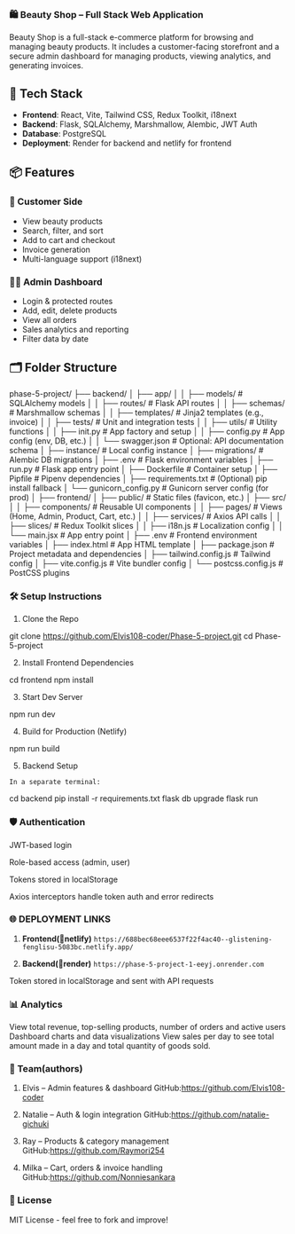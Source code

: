 ### 🛍️ Beauty Shop – Full Stack Web Application

Beauty Shop is a full-stack e-commerce platform for browsing and managing beauty products. It includes a customer-facing storefront and a secure admin dashboard for managing products, viewing analytics, and generating invoices.

## 🚀 Tech Stack

- **Frontend**: React, Vite, Tailwind CSS, Redux Toolkit, i18next
- **Backend**: Flask, SQLAlchemy, Marshmallow, Alembic, JWT Auth
- **Database**: PostgreSQL
- **Deployment**: Render for backend and netlify for frontend

## 📦 Features

### 🧑 Customer Side
- View beauty products
- Search, filter, and sort
- Add to cart and checkout
- Invoice generation
- Multi-language support (i18next)

### 👩‍💼 Admin Dashboard
- Login & protected routes
- Add, edit, delete products
- View all orders
- Sales analytics and reporting
- Filter data by date


## 🗂️ Folder Structure

phase-5-project/
├── backend/
│ ├── app/
│ │ ├── models/ # SQLAlchemy models
│ │ ├── routes/ # Flask API routes
│ │ ├── schemas/ # Marshmallow schemas
│ │ ├── templates/ # Jinja2 templates (e.g., invoice)
│ │ ├── tests/ # Unit and integration tests
│ │ ├── utils/ # Utility functions
│ │ ├── init.py # App factory and setup
│ │ ├── config.py # App config (env, DB, etc.)
│ │ └── swagger.json # Optional: API documentation schema
│ ├── instance/ # Local config instance
│ ├── migrations/ # Alembic DB migrations
│ ├── .env # Flask environment variables
│ ├── run.py # Flask app entry point
│ ├── Dockerfile # Container setup
│ ├── Pipfile # Pipenv dependencies
│ ├── requirements.txt # (Optional) pip install fallback
│ └── gunicorn_config.py # Gunicorn server config (for prod)
│
├── frontend/
│ ├── public/ # Static files (favicon, etc.)
│ ├── src/
│ │ ├── components/ # Reusable UI components
│ │ ├── pages/ # Views (Home, Admin, Product, Cart, etc.)
│ │ ├── services/ # Axios API calls
│ │ ├── slices/ # Redux Toolkit slices
│ │ ├── i18n.js # Localization config
│ │ └── main.jsx # App entry point
│ ├── .env # Frontend environment variables
│ ├── index.html # App HTML template
│ ├── package.json # Project metadata and dependencies
│ ├── tailwind.config.js # Tailwind config
│ ├── vite.config.js # Vite bundler config
│ └── postcss.config.js # PostCSS plugins

### 🛠️ Setup Instructions
1. Clone the Repo

git clone https://github.com/Elvis108-coder/Phase-5-project.git
cd Phase-5-project


2. Install Frontend Dependencies

cd frontend
npm install


3. Start Dev Server

npm run dev


4. Build for Production (Netlify)

npm run build


5. Backend Setup

```In a separate terminal:```

cd backend
pip install -r requirements.txt
flask db upgrade
flask run

### 🛡️ Authentication
JWT-based login

Role-based access (admin, user)

Tokens stored in localStorage

Axios interceptors handle token auth and error redirects



### 🌐 DEPLOYMENT LINKS

1. **Frontend(🔗netlify)** 
   ```https://688bec68eee6537f22f4ac40--glistening-fenglisu-5083bc.netlify.app/```

2. **Backend(🔗render)** 
   ```https://phase-5-project-1-eeyj.onrender.com```

Token stored in localStorage and sent with API requests

### 📊 Analytics
View total revenue, top-selling products, number of orders and active users
Dashboard charts and data visualizations
View sales per day to see total amount made in a day and total quantity of goods sold.

### 👥 Team(authors)
1. Elvis – Admin features & dashboard
  	GitHub:https://github.com/Elvis108-coder

2. Natalie – Auth & login integration
    GitHub:https://github.com/natalie-gichuki 

3. Ray – Products & category management
    GitHub:https://github.com/Raymori254 

4. Milka – Cart, orders & invoice handling
    GitHub:https://github.com/Nonniesankara


### 📜 License
MIT License - feel free to fork and improve!
